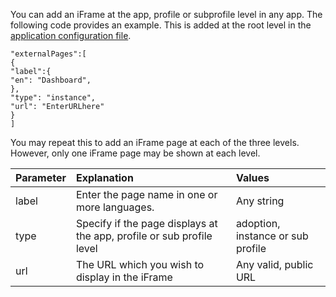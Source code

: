 You can add an iFrame at the app, profile or subprofile level in any app.  The following code provides an example.  This is added at the root level in the [application configuration file](https://github.com/kwantu/platformconfiguration/wiki/Application-configuration-file).

```
"externalPages":[
{
"label":{
"en": "Dashboard",
},
"type": "instance",
"url": "EnterURLhere"
}
]
```
You may repeat this to add an iFrame page at each of the three levels.  However, only one iFrame page may be shown at each level.

| Parameter        | Explanation           | Values  |
| :------------- |:-------------| :-----|
| label | Enter the page name in one or more languages. | Any string |
| type | Specify if the page displays at the app, profile or sub profile level | adoption, instance or sub profile |
| url | The URL which you wish to display in the iFrame | Any valid, public URL|